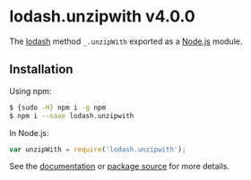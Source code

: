 # lodash.unzipwith v4.0.0

The [lodash](https://lodash.com/) method `_.unzipWith` exported as a [Node.js](https://nodejs.org/) module.

## Installation

Using npm:
```bash
$ {sudo -H} npm i -g npm
$ npm i --save lodash.unzipwith
```

In Node.js:
```js
var unzipWith = require('lodash.unzipwith');
```

See the [documentation](https://lodash.com/docs#unzipWith) or [package source](https://github.com/lodash/lodash/blob/4.0.0-npm-packages/lodash.unzipwith) for more details.
